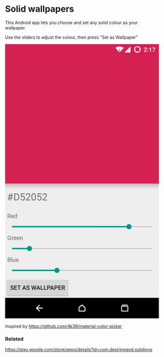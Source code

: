 Solid wallpapers
====

This Android app lets you choose and set any solid colour as your wallpaper.

Use the sliders to adjust the colour, then press "Set as Wallpaper"

![Screenshot](https://raw.githubusercontent.com/navhaxs/SolidWallpapers/master/screenshot.png)

Inspired by https://github.com/4k3R/material-color-picker

### Related
https://play.google.com/store/apps/details?id=com.desiringgod.solidjoys
